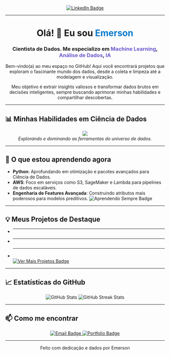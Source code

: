 <div id="badges" align="center">
  <a href="https://www.linkedin.com/in/emerson-de-melo-876a8b271/">
    <img src="https://img.shields.io/badge/LinkedIn-0A66C2?style=for-the-badge&logo=linkedin&logoColor=white" alt="LinkedIn Badge"/>
  </a>
</div>

---

<div id="profile-text" align="center">
  <h1>Olá! 👋 Eu sou <span style="color: #007ACC;">Emerson</span></h1> <h3>Cientista de Dados.
    Me especializo em <span style="color: #6A5ACD;">Machine Learning</span>, <span style="color: #6A5ACD;">Análise de Dados</span>, <span style="color: #6A5ACD;">IA</span></h3> <p>Bem-vindo(a) ao meu espaço no GitHub! Aqui você encontrará projetos que exploram o fascinante mundo dos dados, desde a coleta e limpeza até a modelagem e visualização.</p>
  <p>Meu objetivo é extrair insights valiosos e transformar dados brutos em decisões inteligentes, sempre buscando aprimorar minhas habilidades e compartilhar descobertas.</p>
</div>

---

## 📊 Minhas Habilidades em Ciência de Dados

<div id="skills" align="center">
  <img src="https://skillicons.dev/icons?i=python,r,pandas,numpy,scikitlearn,tensorflow,pytorch,jupyter,tableau,powerbi,sql,excel,aws,docker,git,github,vscode&theme=dark" /><br>
  <em>Explorando e dominando as ferramentas do universo de dados.</em>
</div>

---

## 🌱 O que estou aprendendo agora

- **Python**: Aprofundando em otimização e pacotes avançados para Ciência de Dados.
- **AWS**: Foco em serviços como S3, SageMaker e Lambda para pipelines de dados escaláveis.
- **Engenharia de Features Avançada**: Construindo atributos mais poderosos para modelos preditivos.
  <img src="https://img.shields.io/badge/Aprendendo_Sempre-lightgrey?style=flat&logo=knowledge&logoColor=white" alt="Aprendendo Sempre Badge"/>
</div>

---

## 💡 Meus Projetos de Destaque

- **** 
- ****
- ****
  <br>
  <a href="https://github.com/SEU_USUARIO_GITHUB?tab=repositories">
    <img src="https://img.shields.io/badge/Ver_Mais_Projetos-gray?style=for-the-badge&logo=github&logoColor=white" alt="Ver Mais Projetos Badge"/>
  </a>

---

## 📈 Estatísticas do GitHub

<div id="github-stats" align="center">
  <img src="https://github-readme-stats.vercel.app/api?username=emersondemelooB&show_icons=true&theme=dark&hide_border=true" alt="GitHub Stats"/>
  <img src="https://github-readme-streak-stats.herokuapp.com/?user=emersondemeloo_GITHUB&theme=dark&hide_border=true" alt="GitHub Streak Stats"/>
</div>

---

## 📫 Como me encontrar

<div id="contact-me" align="center">
  <a href="mailto:etmelomoraes@outlook.com">
    <img src="https://img.shields.io/badge/Email-D14836?style=for-the-badge&logo=gmail&logoColor=white" alt="Email Badge"/>
  </a>
  <a href="https://seuwabsite.com">
    <img src="https://img.shields.io/badge/Portfólio-424242?style=for-the-badge&logo=pages&logoColor=white" alt="Portfolio Badge"/>
  </a>
</div>

---

<div id="footer" align="center">
  Feito com dedicação e dados por Emerson
</div>

